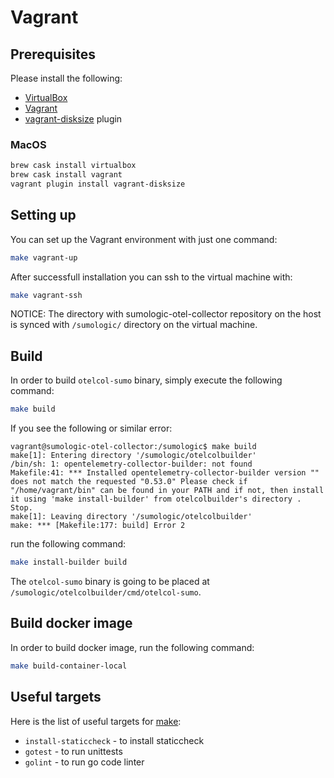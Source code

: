 # Vagrant

## Prerequisites

Please install the following:

- [VirtualBox](https://www.oracle.com/virtualization/technologies/vm/downloads/virtualbox-downloads.html)
- [Vagrant](https://www.vagrantup.com/)
- [vagrant-disksize](https://github.com/sprotheroe/vagrant-disksize) plugin

### MacOS

```bash
brew cask install virtualbox
brew cask install vagrant
vagrant plugin install vagrant-disksize
```

## Setting up

You can set up the Vagrant environment with just one command:

```bash
make vagrant-up
```

After successfull installation you can ssh to the virtual machine with:

```bash
make vagrant-ssh
```

NOTICE: The directory with sumologic-otel-collector repository on the host is synced with `/sumologic/` directory on the virtual machine.

## Build

In order to build `otelcol-sumo` binary, simply execute the following command:

```bash
make build
```

If you see the following or similar error:

```text
vagrant@sumologic-otel-collector:/sumologic$ make build
make[1]: Entering directory '/sumologic/otelcolbuilder'
/bin/sh: 1: opentelemetry-collector-builder: not found
Makefile:41: *** Installed opentelemetry-collector-builder version "" does not match the requested "0.53.0" Please check if "/home/vagrant/bin" can be found in your PATH and if not, then install it using 'make install-builder' from otelcolbuilder's directory .  Stop.
make[1]: Leaving directory '/sumologic/otelcolbuilder'
make: *** [Makefile:177: build] Error 2
```

run the following command:

```bash
make install-builder build
```

The `otelcol-sumo` binary is going to be placed at `/sumologic/otelcolbuilder/cmd/otelcol-sumo`.

## Build docker image

In order to build docker image, run the following command:

```bash
make build-container-local
```

## Useful targets

Here is the list of useful targets for [make](../Makefile):

- `install-staticcheck` - to install staticcheck
- `gotest` - to run unittests
- `golint` - to run go code linter

